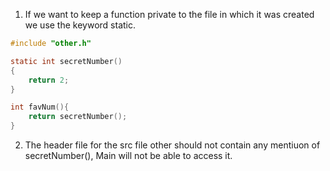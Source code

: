 1. If we want to keep a function private to the file in which it was created we use the keyword static.
```c
#include "other.h"

static int secretNumber()
{
    return 2;
}

int favNum(){
    return secretNumber();
}
```
2. The header file for the src file other should not contain any mentiuon of secretNumber(), Main will not be able to access it.
